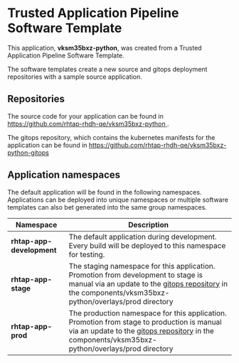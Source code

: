 # Trusted Application Pipeline Software Template

This application, **vksm35bxz-python**, was created from a Trusted Application Pipeline Software Template.

The software templates create a new source and gitops deployment repositories with a sample source application. 

## Repositories

The source code for your application can be found in [https://github.com/rhtap-rhdh-qe/vksm35bxz-python ](https://github.com/rhtap-rhdh-qe/vksm35bxz-python ).
 
The gitops repository, which contains the kubernetes manifests for the application can be found in 
[https://github.com/rhtap-rhdh-qe/vksm35bxz-python-gitops ](https://github.com/rhtap-rhdh-qe/vksm35bxz-python-gitops ) 

## Application namespaces 

The default application will be found in the following namespaces. Applications can be deployed into unique namespaces or multiple software templates can also bet generated into the same group namespaces.  

|  Namespace   |  Description   |  
| -------- | -------- |   
| **rhtap-app-development** | The default application during development. Every build will be deployed to this namespace for testing. | 
| **rhtap-app-stage** | The staging namespace for this application. Promotion from development to stage is manual via an update to the [gitops repository](https://github.com/rhtap-rhdh-qe/vksm35bxz-python-gitops ) in the components/vksm35bxz-python/overlays/prod directory |  
| **rhtap-app-prod** | The production namespace for this application. Promotion from stage to production is manual via an update to the [gitops repository](https://github.com/rhtap-rhdh-qe/vksm35bxz-python-gitops ) in the components/vksm35bxz-python/overlays/prod directory | 